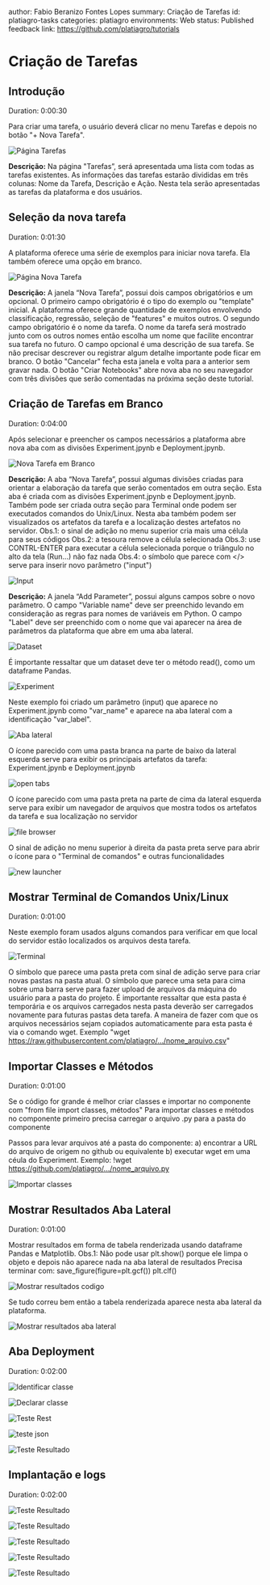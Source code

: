 author: Fabio Beranizo Fontes Lopes
summary: Criação de Tarefas
id: platiagro-tasks
categories: platiagro
environments: Web
status: Published
feedback link: https://github.com/platiagro/tutorials

# Criação de Tarefas

## Introdução
Duration: 0:00:30

Para criar uma tarefa, o usuário deverá clicar no menu Tarefas e depois no botão "+ Nova Tarefa".

![Página Tarefas](./img/tarefas.png)

**Descrição:** Na página "Tarefas”, será apresentada uma lista com todas as tarefas existentes. As informações das tarefas estarão divididas em três colunas: Nome da Tarefa, Descrição e Ação.
Nesta tela serão apresentadas as tarefas da plataforma e dos usuários.

## Seleção da nova tarefa
Duration: 0:01:30

A plataforma oferece uma série de exemplos para iniciar nova tarefa. Ela também oferece uma opção em branco.

![Página Nova Tarefa](./img/nova_tarefa.png)

**Descrição:** A janela “Nova Tarefa”, possui dois campos obrigatórios e um opcional. 
O primeiro campo obrigatório é o tipo do exemplo ou "template" inicial. A plataforma oferece grande quantidade de exemplos envolvendo classificação, regressão, seleção de "features" e muitos outros.
O segundo campo obrigatório é o nome da tarefa. O nome da tarefa será mostrado junto com os outros nomes então escolha um nome que facilite encontrar sua tarefa no futuro.
O campo opcional é uma descrição de sua tarefa. Se não precisar descrever ou registrar algum detalhe importante pode ficar em branco.
O botão "Cancelar" fecha esta janela e volta para a anterior sem gravar nada.
O botão "Criar Notebooks" abre nova aba no seu navegador com três divisões que serão comentadas na próxima seção deste tutorial. 

## Criação de Tarefas em Branco
Duration: 0:04:00

Após selecionar e preencher os campos necessários a plataforma abre nova aba com as divisões Experiment.jpynb e Deployment.jpynb.

![Nova Tarefa em Branco](./img/nova_tarefa_abas.png)

**Descrição:** A aba “Nova Tarefa”, possui algumas divisões criadas para orientar a elaboração da tarefa que serão comentados em outra seção.
Esta aba é criada com as divisões Experiment.jpynb e Deployment.jpynb. Também pode ser criada outra seção para Terminal onde podem ser executados comandos do Unix/Linux.
Nesta aba também podem ser visualizados os artefatos da tarefa e a localização destes artefatos no servidor. 
   Obs.1: o sinal de adição no menu superior cria mais uma célula para seus códigos
   Obs.2: a tesoura remove a célula selecionada
   Obs.3: use CONTRL-ENTER para executar a célula selecionada porque o triângulo no alto da tela (Run...) não faz nada
   Obs.4: o símbolo que parece com </> serve para inserir novo parâmetro ("input")
   
![Input](./img/nova_tarefa_input.png)

**Descrição:** A janela “Add Parameter”, possui alguns campos sobre o novo parâmetro.
O campo "Variable name" deve ser preenchido levando em consideração as regras para nomes de variáveis em Python.
O campo "Label" deve ser preenchido com o nome que vai aparecer na área de parâmetros da plataforma que abre em uma aba lateral.

![Dataset](./img/dataset.png)

É importante ressaltar que um dataset deve ter o método read(), como um dataframe Pandas.


![Experiment](./img/input_experiment.png)

Neste exemplo foi criado um parâmetro (input) que aparece no Experiment.jpynb como "var_name" e aparece na aba lateral com a identificação "var_label". 

![Aba lateral](./img/input_aba_lateral.png)


O ícone parecido com uma pasta branca na parte de baixo da lateral esquerda serve para exibir os principais artefatos da tarefa: Experiment.jpynb e Deployment.jpynb

![open tabs](./img/nova_tarefa_open_tabs.png)


O ícone parecido com uma pasta preta na parte de cima da lateral esquerda serve para exibir um navegador de arquivos que mostra todos os artefatos da tarefa e sua localização no servidor

![file browser](./img/nova_tarefa_file_browser.png)


O sinal de adição no menu superior à direita da pasta preta serve para abrir o ícone para o "Terminal de comandos" e outras funcionalidades 

![new launcher](./img/nova_tarefa_file_browser_new_launcher.png)


## Mostrar Terminal de Comandos Unix/Linux
Duration: 0:01:00

Neste exemplo foram usados alguns comandos para verificar em que local do servidor estão localizados os arquivos desta tarefa.

![Terminal](./img/nova_tarefa_file_browser_new_launcher_terminal.png)

O símbolo que parece uma pasta preta com sinal de adição serve para criar novas pastas na pasta atual.
O símbolo que parece uma seta para cima sobre uma barra serve para fazer upload de arquivos da máquina do usuário para a pasta do projeto. É importante ressaltar que esta pasta é temporária e os arquivos carregados nesta pasta deverão ser carregados novamente para futuras pastas deta tarefa.
A maneira de fazer com que os arquivos necessários sejam copiados automaticamente para esta pasta é via o comando wget.
Exemplo "wget https://raw.githubusercontent.com/platiagro/.../nome_arquivo.csv"


## Importar Classes e Métodos
Duration: 0:01:00

Se o código for grande é melhor criar classes e importar no componente com "from file import classes, métodos" 
Para importar classes e métodos no componente primeiro precisa carregar o arquivo .py para a pasta do componente

Passos para levar arquivos até a pasta do componente:
   a) encontrar a URL do arquivo de origem no github ou equivalente
   b) executar wget em uma céula do Experiment. Exemplo:
      !wget https://github.com/platiagro/.../nome_arquivo.py

![Importar classes](./img/importar_classes.png)

	  
## Mostrar Resultados Aba Lateral
Duration: 0:01:00
	  
Mostrar resultados em forma de tabela renderizada usando dataframe Pandas e Matplotlib.
   Obs.1: Não pode usar plt.show() porque ele limpa o objeto e depois não aparece nada na aba lateral de resultados
          Precisa terminar com: 
             save_figure(figure=plt.gcf())
             plt.clf()

![Mostrar resultados codigo](./img/mostrar_resultados_codigo.png)

Se tudo correu bem então a tabela renderizada aparece nesta aba lateral da plataforma.

![Mostrar resultados aba lateral](./img/mostrar_resultados_aba_lateral.png)

## Aba Deployment
Duration: 0:02:00

![Identificar classe](./img/deployment_identif.png)

![Declarar classe](./img/deployment_declarar_classe.png)

![Teste Rest](./img/deployment_teste_rest.png)

![teste json](./img/deployment_json_teste.png)

![Teste Resultado](./img/deployment_teste_resultado.png)


## Implantação e logs
Duration: 0:02:00

![Teste Resultado](./img/experimento_implantado.png)

![Teste Resultado](./img/experimento_implantado_logs.png)

![Teste Resultado](./img/experimento_implantado_testado.png)

![Teste Resultado](./img/experimento_para_executar.png)

![Teste Resultado](./img/experimento_para_implantar.png)

